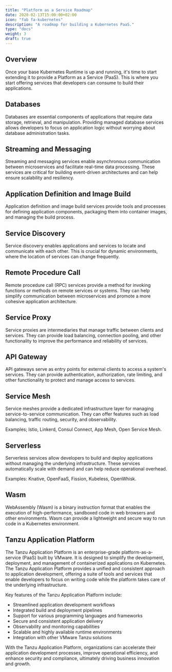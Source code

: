 ```yaml
---
title: "Platform as a Service Roadmap"
date: 2020-02-13T15:00:00+02:00
icon: "fab fa-kubernetes"
description: "A roadmap for building a Kubernetes PaaS."
type: "docs"
weight: 3
draft: true
---
```


## Overview

Once your base Kubernetes Runtime is up and running, it's time to start extending it to provide a Platform as a Service (PaaS). This is where you start offering services that developers can consume to build their applications.

## Databases

Databases are essential components of applications that require data storage, retrieval, and manipulation. Providing managed database services allows developers to focus on application logic without worrying about database administration tasks.

## Streaming and Messaging

Streaming and messaging services enable asynchronous communication between microservices and facilitate real-time data processing. These services are critical for building event-driven architectures and can help ensure scalability and resiliency.

## Application Definition and Image Build

Application definition and image build services provide tools and processes for defining application components, packaging them into container images, and managing the build process.

## Service Discovery

Service discovery enables applications and services to locate and communicate with each other. This is crucial for dynamic environments, where the location of services can change frequently.

## Remote Procedure Call

Remote procedure call (RPC) services provide a method for invoking functions or methods on remote services or systems. They can help simplify communication between microservices and promote a more cohesive application architecture.

## Service Proxy

Service proxies are intermediaries that manage traffic between clients and services. They can provide load balancing, connection pooling, and other functionality to improve the performance and reliability of services.

## API Gateway

API gateways serve as entry points for external clients to access a system's services. They can provide authentication, authorization, rate limiting, and other functionality to protect and manage access to services.

## Service Mesh

Service meshes provide a dedicated infrastructure layer for managing service-to-service communication. They can offer features such as load balancing, traffic routing, security, and observability.

Examples; Istio, Linkerd, Consul Connect, App Mesh, Open Service Mesh.

## Serverless

Serverless services allow developers to build and deploy applications without managing the underlying infrastructure. These services automatically scale with demand and can help reduce operational overhead.

Examples: Knative, OpenFaaS, Fission, Kubeless, OpenWhisk.

## Wasm

WebAssembly (Wasm) is a binary instruction format that enables the execution of high-performance, sandboxed code in web browsers and other environments. Wasm can provide a lightweight and secure way to run code in a Kubernetes environment.

## Tanzu Application Platform

The Tanzu Application Platform is an enterprise-grade platform-as-a-service (PaaS) built by VMware. It is designed to simplify the development, deployment, and management of containerized applications on Kubernetes. The Tanzu Application Platform provides a unified and consistent approach to application development, offering a suite of tools and services that enable developers to focus on writing code while the platform takes care of the underlying infrastructure.

Key features of the Tanzu Application Platform include:

- Streamlined application development workflows
- Integrated build and deployment pipelines
- Support for various programming languages and frameworks
- Secure and consistent application delivery
- Observability and monitoring capabilities
- Scalable and highly available runtime environments
- Integration with other VMware Tanzu solutions

With the Tanzu Application Platform, organizations can accelerate their application development processes, improve operational efficiency, and enhance security and compliance, ultimately driving business innovation and growth.
